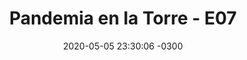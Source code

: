 ---
layout: post
category: Coqueto Escenario
date: 2020-05-05 23:30:06 -0300
title: "Pandemia en la Torre - E07"
image: /todopasa/images/coqueto.png
summary: Presentación de Pandemia en la Torre.
file: /todopasa/audios/pandemia/pandemiaE07.mp3
duration: 01:02
oceanourl: https://despinouy.github.io/todopasa/coqueto%20escenario/2020/05/05/Pandemia_en_la_torre_-_E07.html
---